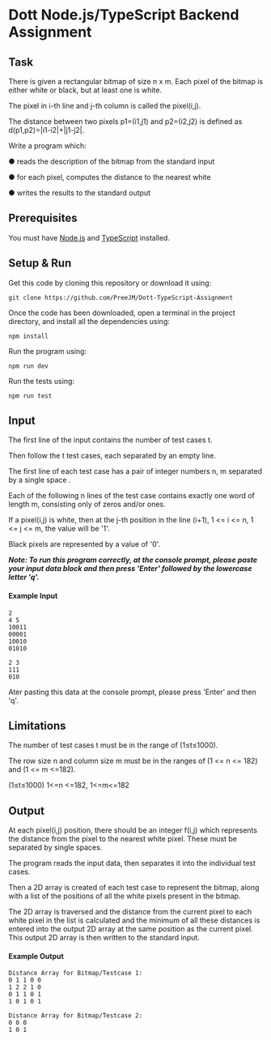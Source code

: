 # Dott Node.js/TypeScript Backend Assignment

## Task

There is given a rectangular bitmap of size n x m. Each pixel of the bitmap is either white or
black, but at least one is white. 

The pixel in i-th line and j-th column is called the pixel(i,j). 

The distance between two pixels p1=(i1,j1) and p2=(i2,j2) is defined as d(p1,p2)=|i1-i2|+|j1-j2|.

Write a program which:

● reads the description of the bitmap from the standard input

● for each pixel, computes the distance to the nearest white

● writes the results to the standard output

## Prerequisites

You must have [Node.js](https://nodejs.org/en/) and [TypeScript](https://www.typescriptlang.org/) installed.


## Setup & Run

Get this code by cloning this repository or download it using:

```
git clone https://github.com/PreeJM/Dott-TypeScript-Assignment
```

Once the code has been downloaded, open a terminal in the project directory, and install all the dependencies using:

```
npm install
```

Run the program using:

```
npm run dev
```

Run the tests using:

```
npm run test
```


## Input

The first line of the input contains the number of test cases t.

Then follow the t test cases, each separated by an empty line.

The first line of each test case has a pair of integer numbers n, m separated by a single space . 

Each of the following n lines of the test case contains exactly one word of length m, consisting only of zeros and/or ones.

If a pixel(i,j) is white, then at the j-th position in the line (i+1), 1 <= i <= n, 1 <= j <= m, the value will be '1'.

Black pixels are represented by a value of '0'.

***Note: To run this program correctly, at the console prompt, please paste your input data block and then press 'Enter' followed by the lowercase letter 'q'.***

#### Example Input
```
2         
4 5       
10011    
00001
10010
01010

2 3       
111
010
```
Ater pasting this data at the console prompt, please press 'Enter' and then 'q'.


## Limitations

The number of test cases t must be in the range of (1≤t≤1000).

The row size n and column size m must be in the ranges of (1 <= n <= 182) and (1 <= m <=182).

(1≤t≤1000)
1<=n <=182, 1<=m<=182


## Output

At each pixel(i,j) position, there should be an integer f(i,j) which represents the distance from the pixel to the nearest white pixel. These must be separated by single spaces.

The program reads the input data, then separates it into the individual test cases. 

Then a 2D array is created of each test case to represent the bitmap, along with a list of the positions of all the white pixels present in the bitmap.

The 2D array is traversed and the distance from the current pixel to each white pixel in the list is calculated and the minimum of all these distances is entered into the output 2D array at the same position as the current pixel. This output 2D array is then written to the standard input.

#### Example Output

```
Distance Array for Bitmap/Testcase 1:
0 1 1 0 0
1 2 2 1 0
0 1 1 0 1
1 0 1 0 1

Distance Array for Bitmap/Testcase 2:
0 0 0
1 0 1
```

